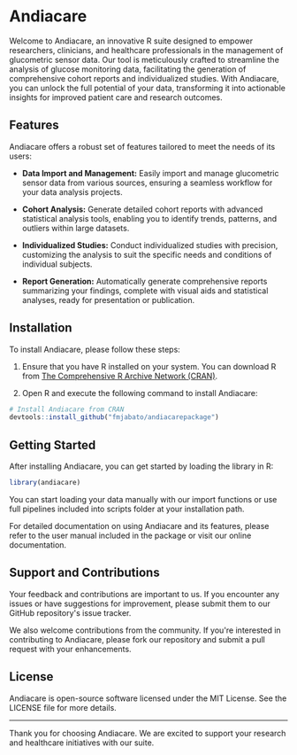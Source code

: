 # Andiacare

Welcome to Andiacare, an innovative R suite designed to empower researchers, clinicians, and healthcare professionals in the management of glucometric sensor data. Our tool is meticulously crafted to streamline the analysis of glucose monitoring data, facilitating the generation of comprehensive cohort reports and individualized studies. With Andiacare, you can unlock the full potential of your data, transforming it into actionable insights for improved patient care and research outcomes.

## Features

Andiacare offers a robust set of features tailored to meet the needs of its users:

- **Data Import and Management:** Easily import and manage glucometric sensor data from various sources, ensuring a seamless workflow for your data analysis projects.

- **Cohort Analysis:** Generate detailed cohort reports with advanced statistical analysis tools, enabling you to identify trends, patterns, and outliers within large datasets.

- **Individualized Studies:** Conduct individualized studies with precision, customizing the analysis to suit the specific needs and conditions of individual subjects.

- **Report Generation:** Automatically generate comprehensive reports summarizing your findings, complete with visual aids and statistical analyses, ready for presentation or publication.

## Installation

To install Andiacare, please follow these steps:

1. Ensure that you have R installed on your system. You can download R from [The Comprehensive R Archive Network (CRAN)](https://cran.r-project.org/).

2. Open R and execute the following command to install Andiacare:

```R
# Install Andiacare from CRAN
devtools::install_github("fmjabato/andiacarepackage")
```

## Getting Started

After installing Andiacare, you can get started by loading the library in R:

```R
library(andiacare)
```

You can start loading your data manually with our import functions or use full pipelines included into scripts folder at your installation path.

For detailed documentation on using Andiacare and its features, please refer to the user manual included in the package or visit our online documentation.

## Support and Contributions

Your feedback and contributions are important to us. If you encounter any issues or have suggestions for improvement, please submit them to our GitHub repository's issue tracker.

We also welcome contributions from the community. If you're interested in contributing to Andiacare, please fork our repository and submit a pull request with your enhancements.

## License

Andiacare is open-source software licensed under the MIT License. See the LICENSE file for more details.

---

Thank you for choosing Andiacare. We are excited to support your research and healthcare initiatives with our suite.
